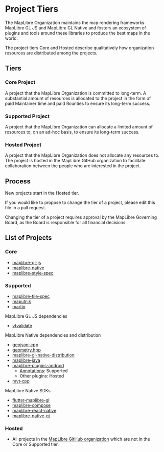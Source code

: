 # Project Tiers

The MapLibre Organization maintains the map rendering frameworks MapLibre GL JS and MapLibre GL Native and fosters an ecosystem of plugins and tools around these libraries to produce the best maps in the world.

The project tiers Core and Hosted describe qualitatively how organization resources are distributed among the projects.

## Tiers

### Core Project

A project that the MapLibre Organization is committed to long-term. A substantial amount of resources is allocated to the project in the form of paid Maintainer time and paid Bounties to ensure its long-term success.

### Supported Project

A project that the MapLibre Organization can allocate a limited amount of resources to, on an ad-hoc basis, to ensure its long-term success.

### Hosted Project

A project that the MapLibre Organization does not allocate any resources to. The project is hosted in the MapLibre GitHub organization to facilitate collaboration between the people who are interested in the project.

## Process

New projects start in the Hosted tier.

If you would like to propose to change the tier of a project, please edit this file in a pull request.

Changing the tier of a project requires approval by the MapLibre Governing Board, as the Board is responsible for all financial decisions.

## List of Projects

### Core

* [maplibre-gl-js](https://github.com/maplibre/maplibre-gl-js)
* [maplibre-native](https://github.com/maplibre/maplibre-native)
* [maplibre-style-spec](https://github.com/maplibre/maplibre-style-spec)

### Supported

* [maplibre-tile-spec](https://github.com/maplibre/maplibre-tile-spec)
* [maputnik](https://github.com/maplibre/maputnik)
* [martin](https://github.com/maplibre/martin)

MapLibre GL JS dependencies
* [vtvalidate](https://github.com/maplibre/vtvalidate)

MapLibre Native dependencies and distribution
* [geojson-cpp](https://github.com/maplibre/geojson-cpp)
* [geometry.hpp](https://github.com/maplibre/geometry.hpp)
* [maplibre-gl-native-distribution](https://github.com/maplibre/maplibre-gl-native-distribution)
* [maplibre-java](https://github.com/maplibre/maplibre-java)
* [maplibre-plugins-android](https://github.com/maplibre/maplibre-plugins-android)
  * [Annotations](https://github.com/maplibre/maplibre-plugins-android/tree/main/plugin-annotation): Supported
  * Other plugins: Hosted
* [mvt-cpp](https://github.com/maplibre/mvt-cpp)

MapLibre Native SDKs
* [flutter-maplibre-gl](https://github.com/maplibre/flutter-maplibre-gl)
* [maplibre-compose](https://github.com/maplibre/maplibre-compose)
* [maplibre-react-native](https://github.com/maplibre/maplibre-react-native)
* [maplibre-native-qt](https://github.com/maplibre/maplibre-native-qt)

### Hosted

* All projects in the [MapLibre GitHub organization](https://github.com/maplibre/) which are not in the Core or Supported tier.
